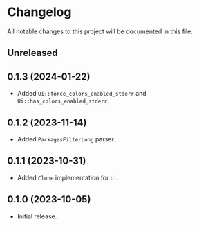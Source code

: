 # Changelog

All notable changes to this project will be documented in this file.

## Unreleased

## 0.1.3 (2024-01-22)
- Added `Ui::force_colors_enabled_stderr` and `Ui::has_colors_enabled_stderr`.

## 0.1.2 (2023-11-14)
- Added `PackagesFilterLong` parser.

## 0.1.1 (2023-10-31)
- Added `Clone` implementation for `Ui`.

## 0.1.0 (2023-10-05)
- Initial release.
